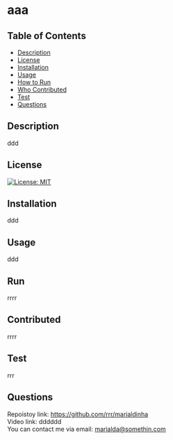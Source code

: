 

  # aaa 

  ## Table of Contents
  - [Description](#description)
  - [License](#license)
  - [Installation](#installation)
  - [Usage](#usage)
  - [How to Run](#run)
  - [Who Contributed](#contributed)
  - [Test](#test)
  - [Questions](#questions)
 
  ## Description
  ddd

  ## License
  [![License: MIT](https://img.shields.io/badge/License-MIT-yellow.svg)](https://opensource.org/licenses/MIT)

  ## Installation
  ddd

  ## Usage
  ddd

  ## Run
  rrrr

  ## Contributed
  rrrr

  ## Test
  rrr

  ## Questions
  Repoistoy link: https://github.com/rrr/marialdinha <br /> 
  Video link: dddddd <br /> 
  You can contact me via email: marialda@somethin.com
